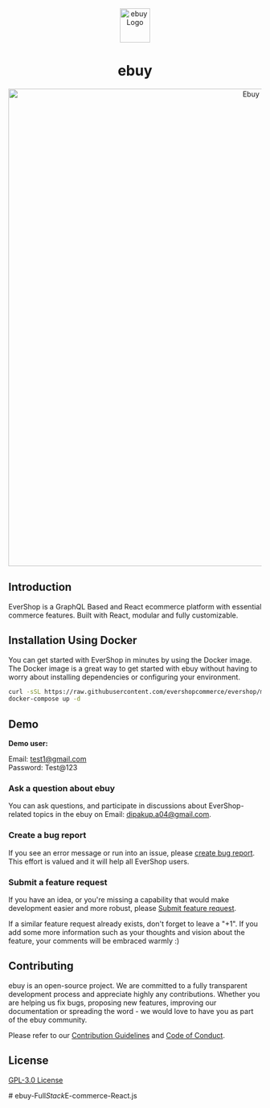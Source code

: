 <p>&nbsp;&nbsp;&nbsp;&nbsp;&nbsp;&nbsp;</p>
<p align="center">
<img width="60" height="68" alt="ebuy Logo" src="https://github.com/dipakpatil5050/ebuy-Full_Stack_E-commerce-React.js/assets/92545685/7e5b1752-156b-4fc6-b63d-a9c946a061a7"
"/>
</p>
<p align="center">
  <h1 align="center">ebuy</h1>
</p>




<p align="center">
<img alt="Ebuy" width="950" src="https://github.com/dipakpatil5050/ebuy-Full_Stack_E-commerce-React.js/assets/92545685/45d153f1-761d-4619-91fa-edff58fd5f3c"
"/>
</p>

## Introduction

EverShop is a GraphQL Based and React ecommerce platform with essential commerce features. Built with React, modular and fully customizable.

## Installation Using Docker


You can get started with EverShop in minutes by using the Docker image. The Docker image is a great way to get started with ebuy without having to worry about installing dependencies or configuring your environment.

```bash
curl -sSL https://raw.githubusercontent.com/evershopcommerce/evershop/main/docker-compose.yml > docker-compose.yml
docker-compose up -d
```



## Demo
<b>Demo user:</b>

Email: test1@gmail.com<br/>
Password: Test@123

### Ask a question about ebuy

You can ask questions, and participate in discussions about EverShop-related topics in the ebuy on Email: dipakup.a04@gmail.com.

### Create a bug report

If you see an error message or run into an issue, please [create bug report](https://github.com/evershopcommerce/evershop/issues/new). This effort is valued and it will help all EverShop users.


### Submit a feature request

If you have an idea, or you're missing a capability that would make development easier and more robust, please [Submit feature request](https://github.com/evershopcommerce/evershop/issues/new).

If a similar feature request already exists, don't forget to leave a "+1".
If you add some more information such as your thoughts and vision about the feature, your comments will be embraced warmly :)

## Contributing

ebuy is an open-source project. We are committed to a fully transparent development process and appreciate highly any contributions. Whether you are helping us fix bugs, proposing new features, improving our documentation or spreading the word - we would love to have you as part of the ebuy community.

Please refer to our [Contribution Guidelines](./CONTRIBUTING.md) and [Code of Conduct](./CODE_OF_CONDUCT.md).

## License

[GPL-3.0 License](https://github.com/evershopcommerce/evershop/blob/main/LICENSE)

#   e b u y - F u l l _ S t a c k _ E - c o m m e r c e - R e a c t . j s 
 
 
